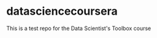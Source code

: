 datasciencecoursera
===================

This is a test repo for the Data Scientist's Toolbox course
